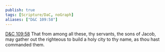 ```yaml
---
publish: true
tags: [Scripture/DaC, noGraph]
aliases: ["D&C 109:58"]
---
```

[D&C 109:58](https://churchofjesuschrist.org/study/scriptures/dc-testament/dc/109?lang=eng&id=p58#p58) That from among all these, thy servants, the sons of Jacob, may gather out the righteous to build a holy city to thy name, as thou hast commanded them.

